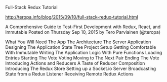 Full-Stack Redux Tutorial

http://teropa.info/blog/2015/09/10/full-stack-redux-tutorial.html

A Comprehensive Guide to Test-First Development with Redux, React, and Immutable
Posted on Thursday Sep 10, 2015 by Tero Parviainen (@teropa)

What You Will Need
The App
The Architecture
The Server Application
Designing The Application State Tree
Project Setup
Getting Comfortable With Immutable
Writing The Application Logic With Pure Functions
  Loading Entries
  Starting The Vote
  Voting
  Moving to The Next Pair
  Ending The Vote
Introducing Actions and Reducers
A Taste of Reducer Composition
Introducing The Redux Store
Setting up a Socket.io Server
Broadcasting State from a Redux Listener
Receiving Remote Redux Actions
